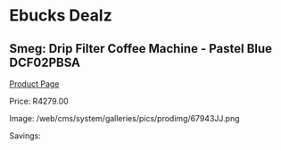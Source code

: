 
# Ebucks Dealz
## Smeg: Drip Filter Coffee Machine - Pastel Blue DCF02PBSA
[Product Page](https://www.ebucks.com/web/shop/productSelected.do?prodId=1231232994&catId=1196428103)

Price: R4279.00

Image: /web/cms/system/galleries/pics/prodimg/67943JJ.png

Savings: 


	